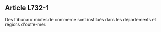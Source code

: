 Article L732-1
----
Des tribunaux mixtes de commerce sont institués dans les départements et régions
d'outre-mer.
